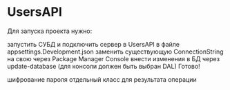 # UsersAPI

Для запуска проекта нужно:

запустить СУБД и подключить сервер
в UsersAPI в файле appsettings.Development.json заменить существующую ConnectionString на свою
через Package Manager Console внести изменения в БД через update-database (для консоли должен быть выбран DAL)
Готово!

шифрование пароля
отдельный класс для результата операции
